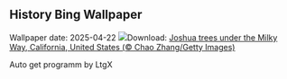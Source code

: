 ## History Bing Wallpaper
Wallpaper date: 2025-04-22
![](https://www.bing.com/th?id=OHR.JoshuaStars_EN-CA7462331125_UHD.jpg&w=1000)Download: [Joshua trees under the Milky Way, California, United States (© Chao Zhang/Getty Images)](https://www.bing.com/th?id=OHR.JoshuaStars_EN-CA7462331125_UHD.jpg)

Auto get programm by LtgX
